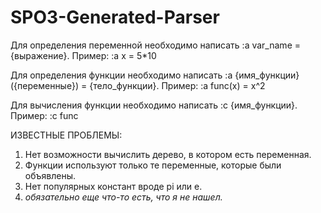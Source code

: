 # SPO3-Generated-Parser
Для определения переменной необходимо написать :a var_name = {выражение}.
Пример: :a x = 5*10

Для определения функции необходимо написать :a {имя_функции}({переменные}) = {тело_функции}.
Пример: :a func(x) = x^2

Для вычисления функции необходимо написать :c {имя_функции}.
Пример: :c func

ИЗВЕСТНЫЕ ПРОБЛЕМЫ:
1. Нет возможности вычислить дерево, в котором есть переменная.
2. Функции используют только те переменные, которые были объявлены.
3. Нет популярных констант вроде pi или e.
4. *обязательно еще что-то есть, что я не нашел.*
